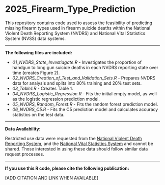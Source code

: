 # 2025_Firearm_Type_Prediction

This repository contains code used to assess the feasibility of predicting missing firearm types used in firearm suicide deaths within the National Violent Death Reporting System (NVDRS) and National Vital Statistics System (NVSS) data systems. 

--------------
**The following files are included:**

- *01_NVDRS_State_Investiagate.R* - Investigates the proportion of handgun to long gun suicide deaths in each NVDRS reporting state over time (creates Figure 2). 
- *02_NVDRS_Creation_of_Test_and_Validation_Sets.R* - Prepares NVDRS data for analysis and splits into 80% training and 20% test sets. 
- *03_Table1.R* - Creates Table 1. 
- *04_NVDRS_Logistic_Regression.R* - Fits the initial empty model, as well as the logistic regression prediction model. 
- *05_NVDRS_Random_Forest.R* - Fits the random forest prediction model. 
- *06_NVDRS_C5.R* - Fits the C5 prediction model and calculates accuracy statistics on the test data. 

--------------
**Data Availability:**

Restricted use data were requested from the [National Violent Death Reporting System](https://www.cdc.gov/nvdrs/about/nvdrs-data-access.html), and the [National Vital Statistics System](https://www.cdc.gov/nchs/nvss/nvss-restricted-data.htm) and cannot be shared. Those interested in using these data should follow similar data request processes.

___

**If you use this R code, please cite the following publication:**

[ADD CITATION AND LINK WHEN AVAILABLE]
